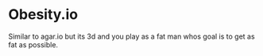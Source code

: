 # Obesity.io
Similar to agar.io but its 3d and you play as a fat man whos goal is to get as fat as possible.
